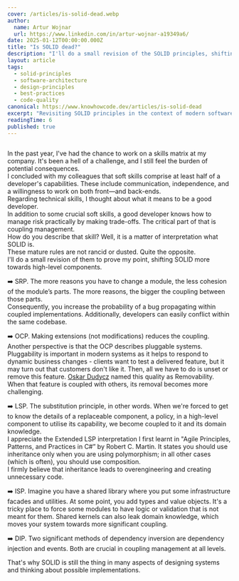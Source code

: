 ```yaml
---
cover: /articles/is-solid-dead.webp
author:
  name: Artur Wojnar
  url: https://www.linkedin.com/in/artur-wojnar-a19349a6/
date: 2025-01-12T00:00:00.000Z
title: "Is SOLID dead?"
description: "I'll do a small revision of the SOLID principles, shifting it more towards high-level components and modern software development practices."
layout: article
tags:
  - solid-principles
  - software-architecture
  - design-principles
  - best-practices
  - code-quality
canonical: https://www.knowhowcode.dev/articles/is-solid-dead
excerpt: "Revisiting SOLID principles in the context of modern software development and high-level component design"
readingTime: 6
published: true
---
```


<img class="article-image" src="/articles/is-solid-dead.webp" alt="" loading="eager" fetchpriority="high" />

In the past year, I've had the chance to work on a skills matrix at my company. It's been a hell of a challenge, and I still feel the burden of potential consequences.  
I concluded with my colleagues that soft skills comprise at least half of a developer's capabilities. These include communication, independence, and a willingness to work on both front—and back-ends.  
Regarding technical skills, I thought about what it means to be a good developer.  
In addition to some crucial soft skills, a good developer knows how to manage risk practically by making trade-offs. The critical part of that is coupling management.  
How do you describe that skill? Well, it is a matter of interpretation what SOLID is.  
These mature rules are not rancid or dusted. Quite the opposite.  
I'll do a small revision of them to prove my point, shifting SOLID more towards high-level components.  
  
➡️ SRP. The more reasons you have to change a module, the less cohesion of the module’s parts. The more reasons, the bigger the coupling between those parts.  
Consequently, you increase the probability of a bug propagating within coupled implementations. Additionally, developers can easily conflict within the same codebase.  
  
➡️ OCP. Making extensions (not modifications) reduces the coupling. Another perspective is that the OCP describes pluggable systems. Pluggability is important in modern systems as it helps to respond to dynamic business changes - clients want to test a delivered feature, but it may turn out that customers don't like it. Then, all we have to do is unset or remove this feature. [Oskar Dudycz](https://www.linkedin.com/in/oskardudycz/)  named this quality as Removability. When that feature is coupled with others, its removal becomes more challenging.  
  
➡️ LSP. The substitution principle, in other words. When we're forced to get to know the details of a replaceable component, a policy, in a high-level component to utilise its capability, we become coupled to it and its domain knowledge.  
I appreciate the Extended LSP interpretation I first learnt in "Agile Principles, Patterns, and Practices in C#” by Robert C. Martin. It states you should use inheritance only when you are using polymorphism; in all other cases (which is often), you should use composition.  
I firmly believe that inheritance leads to overengineering and creating unnecessary code.  
  
➡️ ISP. Imagine you have a shared library where you put some infrastructure facades and utilities. At some point, you add types and value objects. It's a tricky place to force some modules to have logic or validation that is not meant for them. Shared kernels can also leak domain knowledge, which moves your system towards more significant coupling.  
  
➡️ DIP. Two significant methods of dependency inversion are dependency injection and events. Both are crucial in coupling management at all levels.  
  
That's why SOLID is still the thing in many aspects of designing systems and thinking about possible implementations.